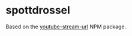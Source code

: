 # spottdrossel

Based on the [youtube-stream-url](https://www.npmjs.com/package/youtube-stream-url) NPM package.
